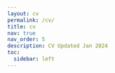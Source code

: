 ```yaml
---
layout: cv
permalink: /cv/
title: cv
nav: true
nav_order: 5
description: CV Updated Jan 2024
toc:
  sidebar: left
---
```

